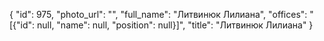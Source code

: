 {
    "id": 975,
    "photo_url": "",
    "full_name": "Литвинюк Лилиана",
    "offices": "[{\"id\": null, \"name\": null, \"position\": null}]",
    "title": "Литвинюк Лилиана"
}